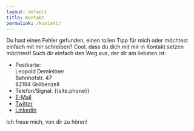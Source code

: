 ```yaml
---
layout: default
title: Kontakt
permalink: /kontakt/
---
```


Du hast einen Fehler gefunden, einen tollen Tipp für mich oder möchtest einfach mit mir schreiben? Cool, dass du dich mit mir in Kontakt setzen möchtest! Such dir einfach den Weg aus, der dir am liebsten ist:

- Postkarte: <br>
        Leopold Demleitner<br>
        Bahnhofstr. 47<br>
        82194 Gröbenzell
- Telefon/Signal: {{site.phone}}
- [E-Mail](mailto:{{site.email}}")
- [Twitter](https://twitter.com/leodreieck/)
- [LinkedIn](https://www.linkedin.com/in/leopold-demleitner/)

Ich freue mich, von dir zu hören!